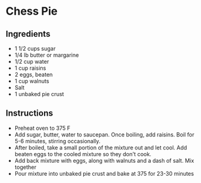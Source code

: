 # Chess Pie

## Ingredients
- 1 1/2 cups sugar
- 1/4 lb butter or margarine
- 1/2 cup water
- 1 cup raisins
- 2 eggs, beaten
- 1 cup walnuts
- Salt
- 1 unbaked pie crust

## Instructions
- Preheat oven to 375 F
- Add sugar, butter, water to saucepan. Once boiling, add raisins. Boil for 5-6 minutes, stirring occasionally.
- After boiled, take a small portion of the mixture out and let cool. Add beaten eggs to the cooled mixture so they don't cook. 
- Add back mixture with eggs, along with walnuts and a dash of salt. Mix together
- Pour mixture into unbaked pie crust and bake at 375 for 23-30 minutes
